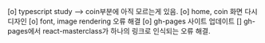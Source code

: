 [o] typescript study --> coin부분에 아직 모르는게 있음.
[o] home, coin 화면 다시 디자인
[o] font, image rendering 오류 해결
[o] gh-pages 사이트 업데이트
[] gh-pages에서 react-masterclass가 하나의 링크로 인식되는 오류 해결.
